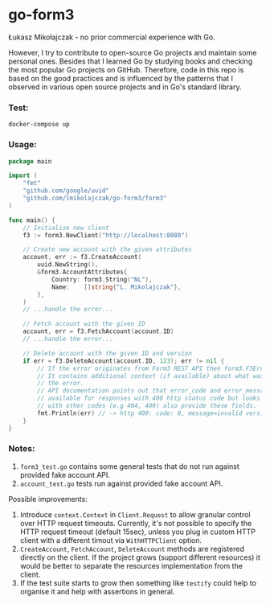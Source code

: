 # go-form3

Łukasz Mikołajczak - no prior commercial experience with Go.

However, I try to contribute to open-source Go projects and maintain some personal ones. Besides that I learned Go by studying books and checking the most popular Go projects on GitHub. Therefore, code in this repo is based on the good practices and is influenced by the patterns that I observed in various open source projects and in Go's standard library.

### Test:

```
docker-compose up
```

### Usage:

```go
package main

import (
	"fmt"
	"github.com/google/uuid"
	"github.com/lmikolajczak/go-form3/form3"
)

func main() {
	// Initialise new client
	f3 := form3.NewClient("http://localhost:8080")

	// Create new account with the given attributes
	account, err := f3.CreateAccount(
		uuid.NewString(),
		&form3.AccountAttributes{
			Country: form3.String("NL"),
			Name:    []string{"L. Mikolajczak"},
		},
	)
	// ...handle the error...

	// Fetch account with the given ID
	account, err = f3.FetchAccount(account.ID)
	// ...handle the error...

	// Delete account with the given ID and version
	if err = f3.DeleteAccount(account.ID, 123); err != nil {
		// If the error originates from Form3 REST API then form3.F3Error is returned
		// It contains additional context (if available) about what was the cause of
		// the error.
		// API documentation points out that error_code and error_message fields are
		// available for responses with 400 http status code but looks like responses
		// with other codes (e.g 404, 409) also provide these fields.
		fmt.Println(err) // -> http 409: code: 0, message=invalid version
	}
}
```

### Notes:

1. `form3_test.go` contains some general tests that do not run against provided fake account API.
2. `account_test.go` tests run against provided fake account API.

Possible improvements:

1. Introduce `context.Context` in `Client.Request` to allow granular control over HTTP request timeouts. Currently, it's not possible to specify the HTTP request timeout (default 15sec), unless you plug in custom HTTP client with a different timout via `WithHTTPClient` option.
2. `CreateAccount`, `FetchAccount`, `DeleteAccount` methods are registered directly on the client. If the project grows (support different resources) it would be better to separate the resources implementation from the client.
3. If the test suite starts to grow then something like `testify` could help to organise it and help with assertions in general.
